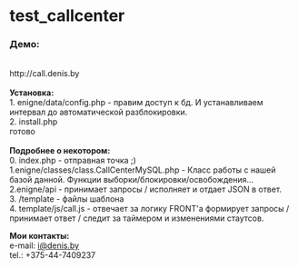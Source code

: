 test_callcenter
===============

<h3>Демо:</h3><br>
http://call.denis.by<br>
<br>
<b>Установка:</b><br>
1. enigne/data/config.php - правим доступ к бд. И устанавливаем интервал до автоматической разблокировки.<br>
2. install.php<br>
готово<br>
<br>
<b>Подробнее о некотором:</b> <br>
0. index.php - отправная точка ;)<br>
1.enigne/classes/class.CallCenterMySQL.php - Класс работы с нашей базой данной. Функции выборки/блокировки/освобождения...<br>
2.enigne/api - принимает запросы / исполняет и отдает JSON в ответ.  <br>
3. /template - файлы шаблона<br>
4. template/js/call.js  - отвечает за логику FRONT'a  формирует запросы / принимает ответ / следит за таймером и изменениями стаутсов.<br>

<b>Мои контакты:</b> <br>
e-mail: i@denis.by<br>
tel.: +375-44-7409237<br>
